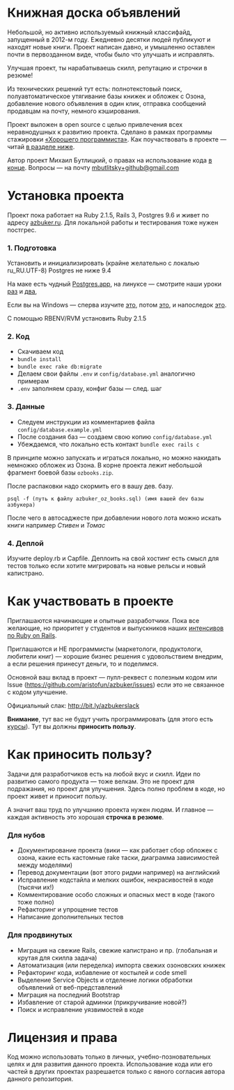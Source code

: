 # Книжная доска объявлений

Небольшой, но активно используемый книжный классифайд, запущенный в 2012-м году. 
Ежедневно десятки людей публикуют и находят новые книги. Проект написан давно, и умышленно оставлен 
почти в первозданном виде, чтобы было что улучшать и исправлять.

Улучшая проект, ты нарабатываешь скилл, репутацию и строчки в резюме!

Из технических решений тут есть: полнотекстовый поиск, полуавтоматическое утягивание базы книжек и обложек
с Озона, добавление нового объявления в один клик, отправка сообщений продавцам на почту, немного кэширования.

Проект выложен в open source с целью привлечения всех неравнодушных к развитию проекта. 
Сделано в рамках программы стажировки [«Хорошего программиста»](http://goodprogrammer.ru).
Как поучаствовать в проекте — читай [в разделе ниже](#Как-участвовать-в-проекте). 

Автор проект Михаил Бутлицкий, о правах на использование кода [в конце](#лицензия-и-права). Вопросы — на почту mbutlitsky+github@gmail.com

# Установка проекта 

Проект пока работает на Ruby 2.1.5, Rails 3, Postgres 9.6 и живет по адресу [azbuker.ru](http://azbuker.ru). 
Для локальной работы и тестирования тоже нужен постгрес.

### 1. Подготовка
Установить и инициализировать (крайне желательно с локалью ru_RU.UTF-8) Postgres не ниже 9.4

На маке есть чудный [Postgres.app](https://postgresapp.com/), на линуксе — смотрите наши 
уроки [раз](https://www.youtube.com/watch?v=aJLRnDJ2CVg) и [два](https://www.youtube.com/watch?v=xg-oB5kzTMY), 

Если вы на Windows — сперва изучите [это](https://www.youtube.com/watch?v=vY9QNwX_IsY), потом [это](https://www.youtube.com/watch?v=tQLpAefAKuA),
и напоследок [это](https://www.youtube.com/watch?v=ZqNIpli5JGI).

С помощью RBENV/RVM установить Ruby 2.1.5

### 2. Код

* Скачиваем код
* `bundle install`
* `bundle exec rake db:migrate`
* Делаем свои файлы `.env` и `config/database.yml` аналогично примерам
* `.env` заполняем сразу, конфиг базы — след. шаг 

### 3. Данные

* Следуем инструкции из комментариев файла `config/database.example.yml`
* После создания баз — создаем свою копию `config/database.yml`
* Убеждаемся, что локально есть контакт `bundle exec rails c`

В принципе можно запускать и играться локально, но можно накидать немножко обложек из Озона. 
В корне проекта лежит небольшой фрагмент боевой базы `ozbooks.zip`.

После распаковки надо скормить его в вашу дев. базу.

```
psql -f (путь к файлу azbuker_oz_books.sql) (имя вашей dev базы азбукера)
```

После чего в автосаджесте при добавлении нового лота можно искать книги например *Стивен* и *Томас*

### 4. Деплой

Изучите deploy.rb и Capfile. Деплоить на свой хостинг есть смысл для тестов только если 
хотите мигрировать на новые рельсы и новый капистрано.

# Как участвовать в проекте

Приглашаются начинающие и опытные разработчики. Пока все желающие, но приоритет у студентов 
и выпускников наших [интенсивов по Ruby on Rails](http://goodprogrammer.ru/rails-winter-18?utm_source=github.com&utm_medium=readme&utm_campaign=azbuker).

Приглашаются и НЕ программисты (маркетологи, продуктологи, любители книг) — хорошие бизнес решения с удовольствием
внедрим, а если решения принесут деньги, то и поделимся.

Основной ваш вклад в проект — пулл-реквест с полезным кодом или Issue (https://github.com/aristofun/azbuker/issues) 
если это не связанное с кодом улучшение.

Официальный слак: http://bit.ly/azbukerslack 

**Внимание**, тут вас не будут учить программировать (для этого есть [курсы](http://goodprogrammer.ru)).
 Тут вы должны **приносить пользу**.

# Как приносить пользу?

Задачи для разработчиков есть на любой вкус и скилл. Идеи по развитию самого продукта — тоже велкам.
Это не проект для подражания, но проект для улучшения. Здесь полно проблем в коде, но проект живет 
и приносит пользу. 

А значит ваш труд по улучшнию проекта нужен людям. И главное — каждая активность это хорошая **строчка в резюме**.


### Для нубов
* Документирование проекта (вики — как работает сбор обложек с озона, какие есть кастомные rake таски, диаграмма зависимостей между моделями)
* Перевод документации (вот этого ридми например) на английский
* Исправление кодстайла и мелких ошибок, некрасивостей в коде (тысячи их!)
* Комментирование особо сложных и опасных мест в коде (такого тоже полно)
* Рефакторинг и упрощение тестов
* Написание дополнительных тестов

### Для продвинутых
* Миграция на свежие Rails, свежие капистрано и пр. (глобальная и крутая для скилла задача)
* Автоматизация (или переделка) импорта свежих озоновских книжек
* Рефакторинг кода, избавление от костылей и code smell
* Выделение Service Objects и отделение логики обработки объявлений от веб-представлений
* Миграция на последний Bootstrap
* Избавление от старой админки (прикручивание новой?)
* Поиск и исправление уязвимостей в коде

# Лицензия и права

Код можно использовать только в личных, учебно-позновательных целях и для развития данного проекта. 
Использование кода или его частей в других проектах разрешается только с явного согласия автора 
данного репозитория. 
